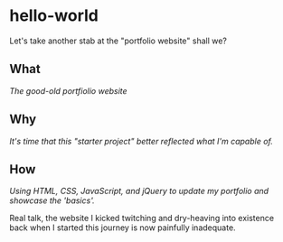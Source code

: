 # hello-world
Let's take another stab at the "portfolio website" shall we?

## What
_The good-old portfiolio website_

## Why
_It's time that this "starter project" better reflected what I'm capable of._

## How
_Using HTML, CSS, JavaScript, and jQuery to update my portfolio and showcase the 'basics'._


  Real talk, the website I kicked twitching and dry-heaving into existence back when I started this journey is now painfully inadequate.
